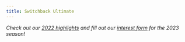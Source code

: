 ```yaml
---
title: Switchback Ultimate
---
```


_Check out our [2022 highlights](https://www.youtube.com/watch?v=t8gJmVTnbYU) and fill out our
[interest form](https://forms.gle/mXe2dbm9eD8o33kL7) for the 2023 season!_